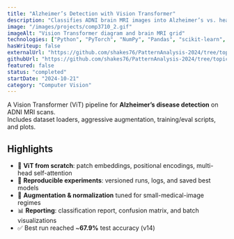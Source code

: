 ```yaml
---
title: "Alzheimer’s Detection with Vision Transformer"
description: "Classifies ADNI brain MRI images into Alzheimer’s vs. healthy using a custom Vision Transformer (ViT) pipeline with augmentation and analytics."
image: "/images/projects/comp3710_2.gif"
imageAlt: "Vision Transformer diagram and brain MRI grid"
technologies: ["Python", "PyTorch", "NumPy", "Pandas", "scikit-learn", "ViT"]
hasWriteup: false
externalUrl: "https://github.com/shakes76/PatternAnalysis-2024/tree/topic-recognition/recognition/AlzheimerTransformer_s4753820"
githubUrl: "https://github.com/shakes76/PatternAnalysis-2024/tree/topic-recognition/recognition/AlzheimerTransformer_s4753820"
featured: false
status: "completed"
startDate: "2024-10-21"
category: "Computer Vision"
---
```


A Vision Transformer (ViT) pipeline for **Alzheimer’s disease detection** on ADNI MRI scans.  
Includes dataset loaders, aggressive augmentation, training/eval scripts, and plots.

## Highlights
- 🔬 **ViT from scratch**: patch embeddings, positional encodings, multi-head self-attention
- 🧪 **Reproducible experiments**: versioned runs, logs, and saved best models
- 🧭 **Augmentation & normalization** tuned for small-medical-image regimes
- 📊 **Reporting**: classification report, confusion matrix, and batch visualizations
- ✅ Best run reached ~**67.9%** test accuracy (v14)
